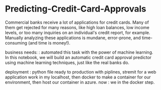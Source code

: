 # Predicting-Credit-Card-Approvals
 Commercial banks receive a lot of applications for credit cards. Many of them get rejected for many reasons, like high loan balances, low income levels, or too many inquiries on an individual's credit report, for example. Manually analyzing these applications is mundane, error-prone, and time-consuming (and time is money!).

business needs: : automated this task with the power of machine learning. In this notebook, we will build an automatic credit card approval predictor using machine learning techniques, just like the real banks do.

deployment : python file ready to production with piplines, stremit for a web application work in my localhost, then docker to make a container for our environment, then host our container in azure.
now : we in the docker step.
